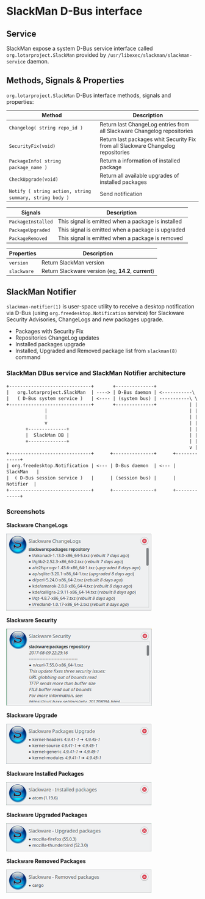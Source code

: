 # SlackMan D-Bus interface

## Service

SlackMan expose a system D-Bus service interface called  `org.lotarproject.SlackMan`
provided by `/usr/libexec/slackman/slackman-service` daemon.

## Methods, Signals & Properties

`org.lotarproject.SlackMan` D-Bus interface methods, signals and properties:

Method                                 | Description
---------------------------------------|----------------------------------------
`Changelog( string repo_id )`          | Return last ChangeLog entries from all Slackware Changelog repositories
`SecurityFix(void)`                    | Return last packages whit Security Fix from all Slackware Changelog repositories
`PackageInfo( string package_name )`   | Return a information of installed package
`CheckUpgrade(void)`                   | Return all available upgrades of installed packages
`Notify ( string action, string summary, string body )` | Send notification

Signals                                | Description
---------------------------------------|----------------------------------------
`PackageInstalled`                     | This signal is emitted when a package is installed
`PackageUpgraded`                      | This signal is emitted when a package is upgraded
`PackageRemoved`                       | This signal is emitted when a package is removed

Properties                             | Description
---------------------------------------|----------------------------------------
`version`                              | Return SlackMan version
`slackware`                            | Return Slackware version (eg, **14.2**, **current**)


## SlackMan Notifier

`slackman-notifier(1)` is user-space utility to receive a desktop notification via
D-Bus (using `org.freedesktop.Notification` service) for Slackware Security
Advisories, ChangeLogs and new packages upgrade.

  - Packages with Security Fix
  - Repositories ChangeLog updates
  - Installed packages upgrade
  - Installed, Upgraded and Removed package list from `slackman(8)` command

### SlackMan DBus service and SlackMan Notifier architecture

    +------------------------------+       +--------------+
    |   org.lotarproject.SlackMan  | ----> | D-Bus daemon | <-----------\
    |   ( D-Bus system service )   | <---- | (system bus) | -----------\ \
    +------------------------------+       +--------------+            | |
                  |                                                    | |
                  |                                                    | |
                  v                                                    | |
           +--------------+                                            | |
           |  SlackMan DB |                                            | |
           +--------------+                                            | |
                                                                       v |
    +------------------------------+      +---------------+      +-------------+
    | org.freedesktop.Notification | <--- | D-Bus daemon  | <--- |  SlackMan   |
    |  ( D-Bus session service )   |      | (session bus) |      |   Notifier  |
    +------------------------------+      +---------------+      +-------------+

### Screenshots

**Slackware ChangeLogs**

![Slackware Security notification](images/dbus-notification-slackware-changelog.png)

**Slackware Security**

![Slackware Security notification](images/dbus-notification-slackware-security.png)

**Slackware Upgrade**

![Slackware Security notification](images/dbus-notification-slackware-upgrade.png)

**Slackware Installed Packages**

![Slackware Security notification](images/dbus-notification-installed-packages.png)

**Slackware Upgraded Packages**

![Slackware Security notification](images/dbus-notification-upgraded-packages.png)

**Slackware Removed Packages**

![Slackware Security notification](images/dbus-notification-removed-packages.png)
